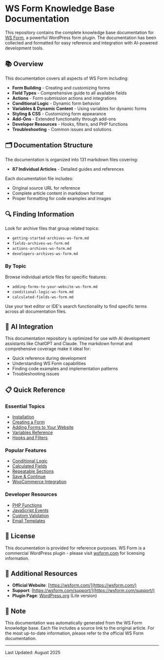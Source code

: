 # WS Form Knowledge Base Documentation

This repository contains the complete knowledge base documentation for [WS Form](https://wsform.com/), a powerful WordPress form plugin. The documentation has been collected and formatted for easy reference and integration with AI-powered development tools.

## 📚 Overview

This documentation covers all aspects of WS Form including:

- **Form Building** - Creating and customizing forms
- **Field Types** - Comprehensive guide to all available fields
- **Actions** - Form submission actions and integrations
- **Conditional Logic** - Dynamic form behavior
- **Variables & Dynamic Content** - Using variables for dynamic forms
- **Styling & CSS** - Customizing form appearance
- **Add-Ons** - Extended functionality through add-ons
- **Developer Resources** - Hooks, filters, and PHP functions
- **Troubleshooting** - Common issues and solutions

## 🗂️ Documentation Structure

The documentation is organized into 131 markdown files covering:

- **87 Individual Articles** - Detailed guides and references

Each documentation file includes:
- Original source URL for reference
- Complete article content in markdown format
- Proper formatting for code examples and images

## 🔍 Finding Information

Look for archive files that group related topics:
- `getting-started-archives-ws-form.md`
- `fields-archives-ws-form.md`
- `actions-archives-ws-form.md`
- `developers-archives-ws-form.md`

### By Topic
Browse individual article files for specific features:
- `adding-forms-to-your-website-ws-form.md`
- `conditional-logic-ws-form.md`
- `calculated-fields-ws-form.md`

Use your text editor or IDE's search functionality to find specific terms across all documentation files.

## 🤖 AI Integration

This documentation repository is optimized for use with AI development assistants like ChatGPT and Claude. The markdown format and comprehensive coverage make it ideal for:

- Quick reference during development
- Understanding WS Form capabilities
- Finding code examples and implementation patterns
- Troubleshooting issues

## 📋 Quick Reference

### Essential Topics
- [Installation](how-to-install-and-activate-ws-form-or-add-ons.md)
- [Creating a Form](create-a-form-from-a-template-or-use-a-blank-form.md)
- [Adding Forms to Your Website](adding-forms-to-your-website-ws-form.md)
- [Variables Reference](use-ws-form-variables-to-build-dynamic-wordpress-forms.md)
- [Hooks and Filters](process-submit-data-with-a-wordpress-hook-ws-form.md)

### Popular Features
- [Conditional Logic](conditional-logic-ws-form.md)
- [Calculated Fields](calculated-fields-ws-form.md)
- [Repeatable Sections](repeatable-sections-ws-form.md)
- [Save & Continue](create-wordpress-forms-with-save-continue.md)
- [WooCommerce Integration](customize-woocommerce-products-with-ws-form-pro.md)

### Developer Resources
- [PHP Functions](wsf_form_get_object-ws-form.md)
- [JavaScript Events](javascript-archives-ws-form.md)
- [Custom Validation](validation-archives-ws-form.md)
- [Email Templates](send-email-action.md)

## 📄 License

This documentation is provided for reference purposes. WS Form is a commercial WordPress plugin - please visit [wsform.com](https://wsform.com/) for licensing information.

## 🔗 Additional Resources

- **Official Website**: [https://wsform.com/](https://wsform.com/)
- **Support**: [https://wsform.com/support/](https://wsform.com/support/)
- **Plugin Page**: [WordPress.org](https://wordpress.org/plugins/ws-form/) (Lite version)

## 📝 Note

This documentation was automatically generated from the WS Form knowledge base. Each file includes a source link to the original article. For the most up-to-date information, please refer to the official WS Form documentation.

---

Last Updated: August 2025
